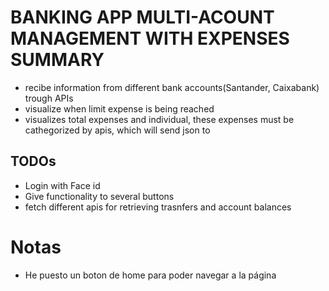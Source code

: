 # BANKING APP MULTI-ACOUNT MANAGEMENT WITH EXPENSES SUMMARY #
- recibe information from different bank accounts(Santander, Caixabank) trough APIs
- visualize when limit expense is being reached
- visualizes total expenses and individual, these expenses must be cathegorized by apis, which will send json to 

## TODOs ##

- Login with Face id
- Give functionality to several buttons
- fetch different apis for retrieving trasnfers and account balances

# Notas

- He puesto un boton de home para poder navegar a la página